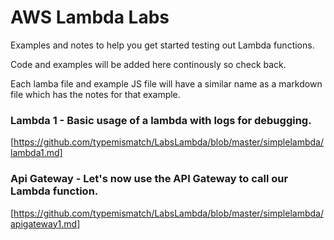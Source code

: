 # AWS Lambda Labs

Examples and notes to help you get started testing out Lambda functions.

Code and examples will be added here continously so check back.

Each lamba file and example JS file will have a similar name as a markdown file which has the notes for that example.

### Lambda 1 - Basic usage of a lambda with logs for debugging.
[https://github.com/typemismatch/LabsLambda/blob/master/simplelambda/lambda1.md]

### Api Gateway - Let's now use the API Gateway to call our Lambda function.
[https://github.com/typemismatch/LabsLambda/blob/master/simplelambda/apigateway1.md]

